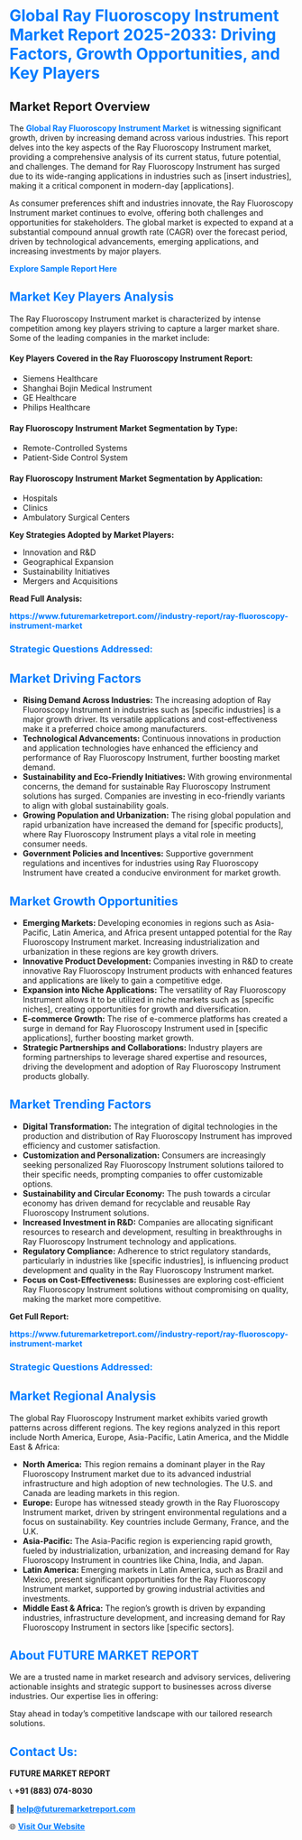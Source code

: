 <h1 style="color: #007BFF;">Global Ray Fluoroscopy Instrument Market Report 2025-2033: Driving Factors, Growth Opportunities, and Key Players</h1>

<section id="overview">
<h2>Market Report Overview</h2>
<p>The <a href="https://www.futuremarketreport.com//industry-report/ray-fluoroscopy-instrument-market" style="color: #007BFF; text-decoration: none;"><strong>Global Ray Fluoroscopy Instrument Market</strong></a> is witnessing significant growth, driven by increasing demand across various industries. This report delves into the key aspects of the Ray Fluoroscopy Instrument market, providing a comprehensive analysis of its current status, future potential, and challenges. The demand for Ray Fluoroscopy Instrument has surged due to its wide-ranging applications in industries such as [insert industries], making it a critical component in modern-day [applications].</p>
<p>As consumer preferences shift and industries innovate, the Ray Fluoroscopy Instrument market continues to evolve, offering both challenges and opportunities for stakeholders. The global market is expected to expand at a substantial compound annual growth rate (CAGR) over the forecast period, driven by technological advancements, emerging applications, and increasing investments by major players.</p>
</section>

<section id="overview">
<p><a href="https://www.futuremarketreport.com//request-sample/reportId=77265" style="color: #007BFF; text-decoration: none;"><strong>Explore Sample Report Here</strong></a></p>
</section>

<section id="key-players">
<h2 style="color: #007BFF;">Market Key Players Analysis</h2>
<p>The Ray Fluoroscopy Instrument market is characterized by intense competition among key players striving to capture a larger market share. Some of the leading companies in the market include:</p>
<h4>Key Players Covered in the Ray Fluoroscopy Instrument Report:</h4>
<ul><li>Siemens Healthcare</li><li>Shanghai Bojin Medical Instrument</li><li>GE Healthcare</li><li>Philips Healthcare</li></ul>
<h4>Ray Fluoroscopy Instrument Market Segmentation by Type:</h4>
<ul><li>Remote-Controlled Systems</li><li>Patient-Side Control System</li></ul>

<h4>Ray Fluoroscopy Instrument Market Segmentation by Application:</h4>
<ul><li>Hospitals</li><li>Clinics</li><li>Ambulatory Surgical Centers</li></ul>
<p><strong>Key Strategies Adopted by Market Players:</strong></p>
<ul>
<li>Innovation and R&D</li>
<li>Geographical Expansion</li>
<li>Sustainability Initiatives</li>
<li>Mergers and Acquisitions</li>
</ul>
</section>

<section>
<p><strong>Read Full Analysis: </strong></p><a href="https://www.futuremarketreport.com//industry-report/ray-fluoroscopy-instrument-market" style="color: #007BFF; text-decoration: none;"><strong>https://www.futuremarketreport.com//industry-report/ray-fluoroscopy-instrument-market</strong></a>
<h3 style="color: #007BFF;">Strategic Questions Addressed:</h3>
</section>

<section id="driving-factors">
<h2 style="color: #007BFF;">Market Driving Factors</h2>
<ul>
<li><strong>Rising Demand Across Industries:</strong> The increasing adoption of Ray Fluoroscopy Instrument in industries such as [specific industries] is a major growth driver. Its versatile applications and cost-effectiveness make it a preferred choice among manufacturers.</li>
<li><strong>Technological Advancements:</strong> Continuous innovations in production and application technologies have enhanced the efficiency and performance of Ray Fluoroscopy Instrument, further boosting market demand.</li>
<li><strong>Sustainability and Eco-Friendly Initiatives:</strong> With growing environmental concerns, the demand for sustainable Ray Fluoroscopy Instrument solutions has surged. Companies are investing in eco-friendly variants to align with global sustainability goals.</li>
<li><strong>Growing Population and Urbanization:</strong> The rising global population and rapid urbanization have increased the demand for [specific products], where Ray Fluoroscopy Instrument plays a vital role in meeting consumer needs.</li>
<li><strong>Government Policies and Incentives:</strong> Supportive government regulations and incentives for industries using Ray Fluoroscopy Instrument have created a conducive environment for market growth.</li>
</ul>
</section>

<section id="growth-opportunities">
<h2 style="color: #007BFF;">Market Growth Opportunities</h2>
<ul>
<li><strong>Emerging Markets:</strong> Developing economies in regions such as Asia-Pacific, Latin America, and Africa present untapped potential for the Ray Fluoroscopy Instrument market. Increasing industrialization and urbanization in these regions are key growth drivers.</li>
<li><strong>Innovative Product Development:</strong> Companies investing in R&D to create innovative Ray Fluoroscopy Instrument products with enhanced features and applications are likely to gain a competitive edge.</li>
<li><strong>Expansion into Niche Applications:</strong> The versatility of Ray Fluoroscopy Instrument allows it to be utilized in niche markets such as [specific niches], creating opportunities for growth and diversification.</li>
<li><strong>E-commerce Growth:</strong> The rise of e-commerce platforms has created a surge in demand for Ray Fluoroscopy Instrument used in [specific applications], further boosting market growth.</li>
<li><strong>Strategic Partnerships and Collaborations:</strong> Industry players are forming partnerships to leverage shared expertise and resources, driving the development and adoption of Ray Fluoroscopy Instrument products globally.</li>
</ul>
</section>

<section id="trending-factors">
<h2 style="color: #007BFF;">Market Trending Factors</h2>
<ul>
<li><strong>Digital Transformation:</strong> The integration of digital technologies in the production and distribution of Ray Fluoroscopy Instrument has improved efficiency and customer satisfaction.</li>
<li><strong>Customization and Personalization:</strong> Consumers are increasingly seeking personalized Ray Fluoroscopy Instrument solutions tailored to their specific needs, prompting companies to offer customizable options.</li>
<li><strong>Sustainability and Circular Economy:</strong> The push towards a circular economy has driven demand for recyclable and reusable Ray Fluoroscopy Instrument solutions.</li>
<li><strong>Increased Investment in R&D:</strong> Companies are allocating significant resources to research and development, resulting in breakthroughs in Ray Fluoroscopy Instrument technology and applications.</li>
<li><strong>Regulatory Compliance:</strong> Adherence to strict regulatory standards, particularly in industries like [specific industries], is influencing product development and quality in the Ray Fluoroscopy Instrument market.</li>
<li><strong>Focus on Cost-Effectiveness:</strong> Businesses are exploring cost-efficient Ray Fluoroscopy Instrument solutions without compromising on quality, making the market more competitive.</li>
</ul>
</section>

<section>
<p><strong>Get Full Report: </strong></p><a href="https://www.futuremarketreport.com//industry-report/ray-fluoroscopy-instrument-market" style="color: #007BFF; text-decoration: none;"><strong>https://www.futuremarketreport.com//industry-report/ray-fluoroscopy-instrument-market</strong></a>
<h3 style="color: #007BFF;">Strategic Questions Addressed:</h3>
</section>


<section id="regional-analysis">
<h2 style="color: #007BFF;">Market Regional Analysis</h2>
<p>The global Ray Fluoroscopy Instrument market exhibits varied growth patterns across different regions. The key regions analyzed in this report include North America, Europe, Asia-Pacific, Latin America, and the Middle East & Africa:</p>
<ul>
<li><strong>North America:</strong> This region remains a dominant player in the Ray Fluoroscopy Instrument market due to its advanced industrial infrastructure and high adoption of new technologies. The U.S. and Canada are leading markets in this region.</li>
<li><strong>Europe:</strong> Europe has witnessed steady growth in the Ray Fluoroscopy Instrument market, driven by stringent environmental regulations and a focus on sustainability. Key countries include Germany, France, and the U.K.</li>
<li><strong>Asia-Pacific:</strong> The Asia-Pacific region is experiencing rapid growth, fueled by industrialization, urbanization, and increasing demand for Ray Fluoroscopy Instrument in countries like China, India, and Japan.</li>
<li><strong>Latin America:</strong> Emerging markets in Latin America, such as Brazil and Mexico, present significant opportunities for the Ray Fluoroscopy Instrument market, supported by growing industrial activities and investments.</li>
<li><strong>Middle East & Africa:</strong> The region’s growth is driven by expanding industries, infrastructure development, and increasing demand for Ray Fluoroscopy Instrument in sectors like [specific sectors].</li>
</ul>
</section>

<footer>
<h2 style="color: #007BFF;">About FUTURE MARKET REPORT</h2>
<p>We are a trusted name in market research and advisory services, delivering actionable insights and strategic support to businesses across diverse industries. Our expertise lies in offering:</p>

<p>Stay ahead in today’s competitive landscape with our tailored research solutions.</p>

<h2 style="color: #007BFF;">Contact Us:</h2>
<p><strong>FUTURE MARKET REPORT</strong></p>
<p>📞 <strong>+91 (883) 074-8030</strong></p>
<p>📧 <strong><a href="mailto:help@futuremarketreport.com" style="color: #007BFF;">help@futuremarketreport.com</a></strong></p>
<p>🌐 <strong><a href="https://www.futuremarketreport.com/" style="color: #007BFF;">Visit Our Website</a></strong></p>
</footer>